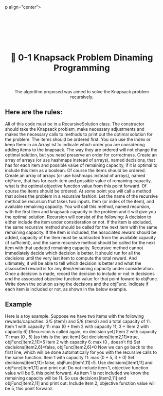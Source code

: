 p align="center">
  <h1 align="center"><br></br><br>🎒 0-1 Knapsack Problem Dinaming Programming<br></br></h1>

  <p align="center">
The algorithm proposed was aimed to solve the Knapsack problem recursively.
    <br>
  </p>
  

## Here are the rules:
All of this code must be in a RecursiveSolution class. The constructor should take the Knapsack problem, make necessary adjustments and makes the necessary calls to methods to print out the optimal solution for the problem.
The items should be ordered first. You can use the index or keep them in an ArrayList to indicate which order you are considering adding items to the knapsack. The way they are ordered will not change the optimal solution, but you need preserve an order for correctness.
Create an array of arrays (or use hashmaps instead of arrays), named decisions, that has for each item and possible value of remaining capacity, if it is optimal to include this item as a boolean. Of course the items should be ordered.
Create an array of arrays (or use hashmaps instead of arrays), named objFunc, that has for each item and possible value of remaining capacity, what is the optimal objective function value from this point forward. Of course the items should be ordered.
At some point you will call a method that solves the problem in a recursive fashion. Let the name of the recursive method be recursion that takes two inputs. Item (or index of the item), and available remaining capacity.
You will call this method, named recursion, with the first item and knapsack capacity in the problem and it will give you the optimal solution.
Recursion will consist of the following:
A decision to either include the item under consideration or not.
If the item is excluded, the same recursive method should be called for the next item with the same remaining capacity.
If the item is included, the associated reward should be added, capacity of the item must be subtracted from the available capacity (if sufficient), and the same recursive method should be called for the next item with that updated remaining capacity.
Recursive method cannot immediately decide which decision is better. It should run for all the decisions until the very last item to compute the total reward. And ultimately, it will be able to tell which decision is better and what the associated reward is for any item/remaining capacity under consideration.
Once a decision is made, record the decision to include or not in decisions and the associated objective function value for that point foward to objFunc.
Write down the solution using the decisions and the objFunc. Indicate if each item is included or not, as shown in the below example.

## Example 
Here is a toy example. Suppose we have two items with the following rewards/capacities: 3/5 (item1) and 5/8 (item2) and a total capacity of 11.
Item 1 with capacity 11: max (0 + Item 2 with capacity 11, 3 + Item 2 with capacity 6) [Recursion is called again, no decision yet]
Item 2 with capacity 11: max (0 , 5) [as this is the last item] Set decisions[item2,11]=true, objFunc[item2,11]=5
Item 2 with capacity 6: max (0 , doesn't fit) Set decisions[item2,6]=false, objFunc[item2,6]=0
Now we can go back to the first line, which will be done automatically for you with the recursive calls to the same function.
Item 1 with capacity 11: max (0 + 5, 3 + 0) Set decisions[item1,11]=false, objFunc[item1,11]=5.
Use decisions[item1,11] and objFunc[item1,11] and print out: Do not include item 1, objective function value will be 5, this point forward.
As item 1 is not included we know the remaining capacity will be 11. So use decisions[item2,11] and objFunc[item2,11] and print out: Include item 2, objective function value will be 5, this point forward.
